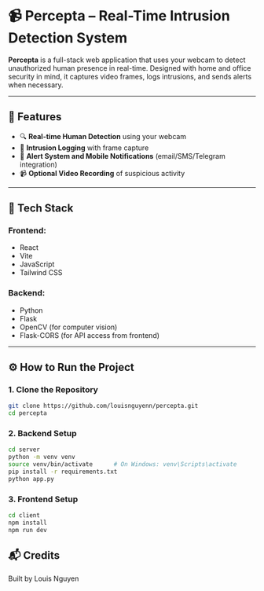# 📹 Percepta – Real-Time Intrusion Detection System

**Percepta** is a full-stack web application that uses your webcam to detect unauthorized human presence in real-time. Designed with home and office security in mind, it captures video frames, logs intrusions, and sends alerts when necessary.

---

## 🚀 Features

- 🔍 **Real-time Human Detection** using your webcam
- 🎯 **Intrusion Logging** with frame capture
- 🔔 **Alert System and Mobile Notifications** (email/SMS/Telegram integration)
- 📹 **Optional Video Recording** of suspicious activity

---

## 🧠 Tech Stack

### Frontend:
- React
- Vite
- JavaScript
- Tailwind CSS

### Backend:
- Python
- Flask
- OpenCV (for computer vision)
- Flask-CORS (for API access from frontend)

---

## ⚙️ How to Run the Project

### 1. Clone the Repository

```bash
git clone https://github.com/louisnguyenn/percepta.git
cd percepta
```

### 2. Backend Setup
```bash
cd server
python -m venv venv
source venv/bin/activate      # On Windows: venv\Scripts\activate
pip install -r requirements.txt
python app.py
```

### 3. Frontend Setup
```bash
cd client
npm install
npm run dev
```

## 📬 Credits
Built by Louis Nguyen
